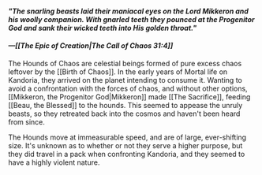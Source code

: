#### *"The snarling beasts laid their maniacal eyes on the Lord Mikkeron and his woolly companion. With gnarled teeth they pounced at the Progenitor God and sank their wicked teeth into His golden throat."*
#### *—[[The Epic of Creation|The Call of Chaos 31:4]]*

The Hounds of Chaos are celestial beings formed of pure excess chaos leftover by the [[Birth of Chaos]]. In the early years of Mortal life on Kandoria, they arrived on the planet intending to consume it. Wanting to avoid a confrontation with the forces of chaos, and without other options, [[Mikkeron, the Progenitor God|Mikkeron]] made [[The Sacrifice]], feeding [[Beau, the Blessed]] to the hounds. This seemed to appease the unruly beasts, so they retreated back into the cosmos and haven't been heard from since.

The Hounds move at immeasurable speed, and are of large, ever-shifting size. It's unknown as to whether or not they serve a higher purpose, but they did travel in a pack when confronting Kandoria, and they seemed to have a highly violent nature.